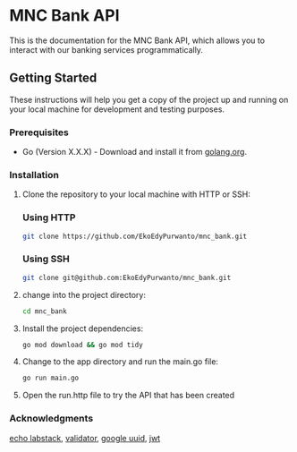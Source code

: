 # MNC Bank API

This is the documentation for the MNC Bank API, which allows you to interact with our banking services programmatically.

## Getting Started

These instructions will help you get a copy of the project up and running on your local machine for development and testing purposes.

### Prerequisites

- Go (Version X.X.X) - Download and install it from [golang.org](https://golang.org/).

### Installation

1. Clone the repository to your local machine with HTTP or SSH:
   ### Using HTTP
   ```bash
   git clone https://github.com/EkoEdyPurwanto/mnc_bank.git
   ```
   ### Using SSH
   ```bash
   git clone git@github.com:EkoEdyPurwanto/mnc_bank.git
   ```

2. change into the project directory:
   ```bash
   cd mnc_bank
   ```

3. Install the project dependencies:
   ```bash
   go mod download && go mod tidy
   ```

4. Change to the app directory and run the main.go file:
   ```bash
   go run main.go
   ```
   
5. Open the run.http file to try the API that has been created

### Acknowledgments
[echo labstack](), [validator](), [google uuid](), [jwt]()